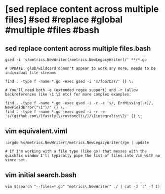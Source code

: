 # [sed replace content across multiple files] #sed #replace #global #multiple #files #bash

## sed replace content across multiple files.bash

```shell
gsed -i 's/metrics.NewWriter(/metrics.NewLegacyWriter(/' **/*.go

# UPDATE: glob/wildcard doesn't appear to work any more, needs to be individual file streams

find . -type f -name *.go -exec gsed -i 's/foo/bar/' {} \;

# You'll need both -e (extended regex support) and -r (allow backreferences like \1 \2 etc) for more complex examples:

find . -type f -name *.go -exec gsed -i -r -e 's/, ErrMissing(.+)/, NewFieldError("\1")/' {} \;
find . -type f -name *.go -exec gsed -i -r -e 's/(github.com\/)fastly(\/customcli\/)/\1integralist\2/' {} \;
```

## vim equivalent.viml

```viml
:argdo %s/metrics.NewWriter(/metrics.NewLegacyWriter(/ge | update

# If I'm working with a file type (like go) that messes with the quickfix window I'll typically pipe the list of files into Vim with no vimrc set.
```

## vim initial search.bash

```shell
vim $(search "--files=*.go" "metrics\.NewWriter" ./ | cut -d ':' -f 1)
```

